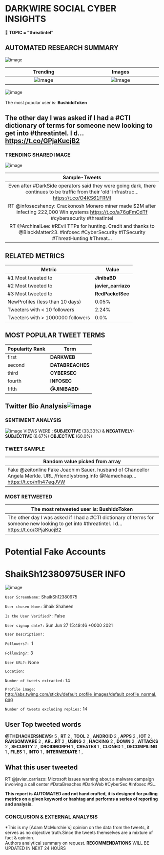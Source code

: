 # DARKWIRE SOCIAL CYBER INSIGHTS 
&#x1F34E; **TOPIC = "threatintel"**

## AUTOMATED RESEARCH SUMMARY
  ![image](darkLogo.png)   

|  Trending  |   Images | 
:-------------------------:|:-------------------------:
|  ![image](assets/threatintel/imageFile1.jpg)     <img width=200/> | ![image](assets/threatintel/imageFile2.jpg) <img width=200/> |   
 
 
![image](assets/threatintel/TWEETS.png)
<br></br>
The most popular user is: **BushidoToken**  
 

## The other day I was asked if I had a #CTI dictionary of terms for someone new looking to get into #threatintel. I d… https://t.co/GPjaKucjB2 

  




### TRENDING SHARED IMAGE

![image](assets/threatintel/twitterPostedImage.png)



|                **Sample-Tweets**        |
| :-------------: |
| Even after #DarkSide operators said they were going dark, there continues to be traffic from their 'old' infrastruc… https://t.co/O4KS61FRMl |
| RT @infosecshenoy: Crackonosh Monero miner made $2M after infecting 222,000 Win systems https://t.co/a76gFmCdTf #cybersecurity #threatIntel |
| RT @ArchinalLee: #REvil TTPs for hunting. Credit and thanks to @BlackMatter23. #infosec #CyberSecurity #ITSecurity #ThreatHunting #Threat… |

## RELATED METRICS<br>
| Metric | Value |
| ------------- | ------------- |
| #1 Most tweeted to  | **JinibaBD** |
| #2 Most tweeted to  | **javier_carriazo** |
| #3 Most tweeted to  | **RedPacketSec** |
| NewProfiles (less than 10 days) | 0.05%  |
| Tweeters with < 10 followers  | 2.24%|
| Tweeters with > 1000000 followers  | 0.0%  |



## MOST POPULAR TWEET TERMS 


| Popularity Rank  | Term |
| ------------- | ------------- |
| first  | **DARKWEB**  |
| second  | **DATABREACHES**  |
| third  | **CYBERSEC** |
| fourth  | **INFOSEC**  |
| fifth  | **@JINIBABD:**  |


## Twitter Bio Analysis![image](assets/threatintel/BIO.png)
### SENTIMENT ANALYSIS
![image](assets/threatintel/sentiment.png)
VIEWS WERE : **SUBJECTIVE**  (33.33%) & **NEGATIVELY-SUBJECTIVE** (6.67%) **OBJECTIVE** (60.0%)

### TWEET SAMPLE 
| Random value picked from array |
| ------------- |
|Fake @zeitonline Fake Joachim Sauer, husband of Chancellor Angela Merkle. URL /friendlystrong.info @Namecheap… https://t.co/nfh47eqJVW |

### MOST RETWEETED 

| The most retweeted user is: **BushidoToken**  |
| ------------- |
| The other day I was asked if I had a #CTI dictionary of terms for someone new looking to get into #threatintel. I d… https://t.co/GPjaKucjB2 |

# Potential Fake Accounts
 
# ShaikSh12380975USER INFO
![image](http://abs.twimg.com/sticky/default_profile_images/default_profile_normal.png)
 
`User ScreenName:` ShaikSh12380975 
 
`User chosen Name:` Shaik Shaheen 
 
`Is the User Verified?:` False 
 
`User signup date?:` Sun Jun 27 15:49:46 +0000 2021 
 
`User Description?:`  
 
`Followers?: `1 
 
`Following?:` 3 
 
`User URL?:` None 
 
`Location:`  
 
`Number of tweets extracted`  : 14 
 
`Profile image:` http://abs.twimg.com/sticky/default_profile_images/default_profile_normal.png 
 
`Number of tweets excluding replies:` 14 
 

 

 
## User Top tweeted words 
 
**@THEHACKERSNEWS:** 5 , **RT** 2 , **TOOL** 2 , **ANDROID** 2 , **APPS** 2 , **IOT** 2 , **RANSOMWARE** 2 , **AR…RT** 2 , **USING** 2 , **HACKING** 2 , **DOWN** 2 , **ATTACKS** 2 , **SECURITY** 2 , **DROIDMORPH** 1 , **CREATES** 1 , **CLONED** 1 , **DECOMPILING** 1 , **FILES** 1 , **INTO** 1 , **INTERMEDIATE** 1 , 
 
## What this user tweeted
 
RT @javier_carriazo: Microsoft issues warning about a malware campaign involving a call center #DataBreaches #DarkWeb #CyberSec #infosec #S…
 

<b> This report is AUTOMATED and not hand crafted, it is designed for pulling metrics on a given keyword or hashtag and performs a series of reporting and analysis.</b>  
### CONCLUSION & EXTERNAL ANALYSIS

*This is my [Adam McMurchie`s] opinion on the data from the tweets, it serves as no objective truth.Since the tweets themselves are a mixture of fact & opinion.<br>
Authors analytical summary on request.
**RECOMMENDATIONS** WILL BE UPDATED IN NEXT  24 HOURS <br>